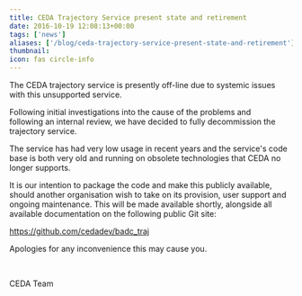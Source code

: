 ```yaml
---
title: CEDA Trajectory Service present state and retirement
date: 2016-10-19 12:08:13+00:00
tags: ['news']
aliases: ['/blog/ceda-trajectory-service-present-state-and-retirement']
thumbnail: 
icon: fas circle-info
---
```

The CEDA trajectory service is presently off-line due to systemic issues with this unsupported service.


Following initial investigations into the cause of the problems and following an internal review, we have decided to fully decommission the trajectory service.   
  
The service has had very low usage in recent years and the service's code base is both very old and running on obsolete technologies that CEDA no longer supports.   
  
It is our intention to package the code and make this publicly available, should another organisation wish to take on its provision, user support and ongoing maintenance. This will be made available shortly, alongside all available documentation on the following public Git site:


<https://github.com/cedadev/badc_traj>


  
Apologies for any inconvenience this may cause you.


 


CEDA Team

